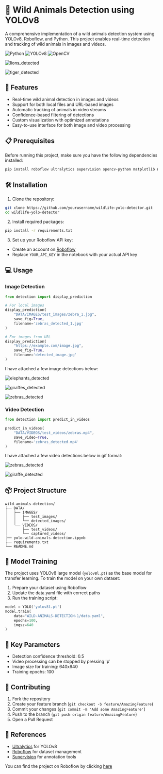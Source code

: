# 🦁 Wild Animals Detection using YOLOv8

A comprehensive implementation of a wild animals detection system using YOLOv8, Roboflow, and Python. This project enables real-time detection and tracking of wild animals in images and videos. 

![Python](https://img.shields.io/badge/Python-3.7+-blue.svg)
![YOLOv8](https://img.shields.io/badge/YOLO-v8-brightgreen.svg)
![OpenCV](https://img.shields.io/badge/OpenCV-4.x-red.svg)

![lions_detected](https://github.com/user-attachments/assets/1fb43c97-a643-4a4c-a0ae-e61e97767bd8)

![tiger_detected](https://github.com/user-attachments/assets/ca734f18-4deb-4efa-ac65-0eb46e6e791e)



## 🚀 Features

- Real-time wild animal detection in images and videos
- Support for both local files and URL-based images
- Automatic tracking of animals in video streams
- Confidence-based filtering of detections
- Custom visualization with optimized annotations
- Easy-to-use interface for both image and video processing

## 📋 Prerequisites

Before running this project, make sure you have the following dependencies installed:

```bash
pip install roboflow ultralytics supervision opencv-python matplotlib numpy requests
```

## 🛠️ Installation

1. Clone the repository:
```bash
git clone https://github.com/yourusername/wildlife-yolo-detector.git
cd wildlife-yolo-detector
```

2. Install required packages:
```bash
pip install -r requirements.txt
```

3. Set up your Roboflow API key:
- Create an account on [Roboflow](https://roboflow.com)
- Replace `YOUR_API_KEY` in the notebook with your actual API key

## 💻 Usage

### Image Detection

```python
from detection import display_prediction

# For local images
display_prediction(
    "DATA/IMAGES/test_images/zebra_1.jpg",
    save_fig=True,
    filename='zebras_detected_1.jpg'
)

# For images from URL
display_prediction(
    "https://example.com/image.jpg",
    save_fig=True,
    filename='detected_image.jpg'
)
```

I have attached a few image detections below:

![elephants_detected](https://github.com/user-attachments/assets/7c715b0a-daa0-4046-bd7d-3d2d4dfdec11)

![giraffes_detected](https://github.com/user-attachments/assets/c41bdc75-5a0b-48b2-9092-689aa1c82a0b)

![zebras_detected](https://github.com/user-attachments/assets/8130cc73-b461-4cda-b2c7-ad3e1a22d26c)

### Video Detection

```python
from detection import predict_in_videos

predict_in_videos(
    "DATA/VIDEOS/test_videos/zebras.mp4",
    save_video=True,
    filename='zebras_detected.mp4'
)
```
I have attached a few video detections below in gif format:

![zebras_detected](https://github.com/user-attachments/assets/03f0d723-4d36-46b8-9d8a-d41cf616ca74)

![giraffe_detected](https://github.com/user-attachments/assets/f8bf1c33-cbf8-449d-b5fe-1d135c2cef6f)

## 📦 Project Structure

```
wild-animals-detection/
├── DATA/
│   ├── IMAGES/
│   │   ├── test_images/
│   │   └── detected_images/
│   └── VIDEOS/
│       ├── test_videos/
│       └── captured_videos/
|── yolo-wild-animals-detection.ipynb
├── requirements.txt
└── README.md
```

## 🔧 Model Training

The project uses YOLOv8 large model (`yolov8l.pt`) as the base model for transfer learning. To train the model on your own dataset:

1. Prepare your dataset using Roboflow
2. Update the data.yaml file with correct paths
3. Run the training script:

```python
model = YOLO('yolov8l.pt')
model.train(
    data="WILD-ANIMALS-DETECTION-1/data.yaml",
    epochs=100,
    imgsz=640
)
```

## 📝 Key Parameters

- Detection confidence threshold: 0.5
- Video processing can be stopped by pressing 'p'
- Image size for training: 640x640
- Training epochs: 100

## 🤝 Contributing

1. Fork the repository
2. Create your feature branch (`git checkout -b feature/AmazingFeature`)
3. Commit your changes (`git commit -m 'Add some AmazingFeature'`)
4. Push to the branch (`git push origin feature/AmazingFeature`)
5. Open a Pull Request


## 🙏 References

- [Ultralytics](https://github.com/ultralytics/ultralytics) for YOLOv8
- [Roboflow](https://roboflow.com) for dataset management
- [Supervision](https://github.com/roboflow/supervision) for annotation tools

You can find the project on Roboflow by clicking [here](https://universe.roboflow.com/puspendu-ai-vision-workspace/wild-animals-detection-fspct)
